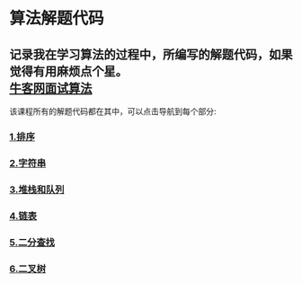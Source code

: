 算法解题代码
============
记录我在学习算法的过程中，所编写的解题代码，如果觉得有用麻烦点个星。<br>
[牛客网面试算法](https://github.com/joeyleee/Algorithm/tree/master/nc_algorithm/src)<br>
----------------------------------------------------------------------------
该课程所有的解题代码都在其中，可以点击导航到每个部分:<br>
### [1.排序](https://github.com/joeyleee/Algorithm/tree/master/nc_algorithm/src/sort)<br/>
### [2.字符串](https://github.com/joeyleee/Algorithm/tree/master/nc_algorithm/src/string)<br/>
### [3.堆栈和队列](https://github.com/joeyleee/Algorithm/tree/master/nc_algorithm/src/queue_stack)<br/>
### [4.链表](https://github.com/joeyleee/Algorithm/tree/master/nc_algorithm/src/linkedlist)<br/>
### [5.二分查找](https://github.com/joeyleee/Algorithm/tree/master/nc_algorithm/src/binary_search)<br/>
### [6.二叉树](https://github.com/joeyleee/Algorithm/tree/master/nc_algorithm/src/binary_tree)<br/>